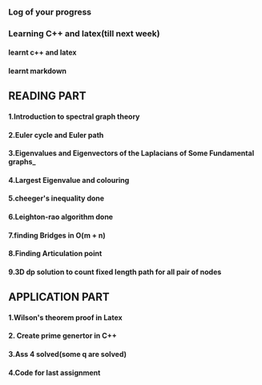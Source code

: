### Log of your progress
### Learning C++ and latex(till next week)
#### learnt c++ and latex
#### learnt markdown
 
 ## READING PART
#### 1.Introduction to spectral graph theory
#### 2.Euler cycle and Euler path
#### 3.Eigenvalues and Eigenvectors of the Laplacians of Some Fundamental graphs_
#### 4.Largest Eigenvalue and colouring
#### 5.cheeger's inequality done
#### 6.Leighton-rao algorithm done
#### 7.finding Bridges in O(m + n)
#### 8.Finding Articulation point
#### 9.3D dp solution to count fixed length path for all pair of nodes

 ## APPLICATION PART
#### 1.Wilson's theorem proof in Latex
#### 2. Create prime genertor in C++
#### 3.Ass 4 solved(some q are solved)
#### 4.Code for last assignment

